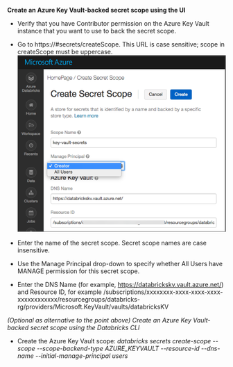  **Create an Azure Key Vault-backed secret scope using the UI**
-  Verify that you have Contributor permission on the Azure Key Vault instance that you want to use to back the secret scope.

- Go to https://<databricks-instance>#secrets/createScope. This URL is case sensitive; scope in createScope must be uppercase.
![image.png](/.attachments/image-29140de3-5375-4f2a-a600-8f67c0f2a582.png)
- Enter the name of the secret scope. Secret scope names are case insensitive.
- Use the Manage Principal drop-down to specify whether All Users have MANAGE permission for this secret scope.
- Enter the DNS Name (for example, https://databrickskv.vault.azure.net/) and Resource ID, for example /subscriptions/xxxxxxxx-xxxx-xxxx-xxxx-xxxxxxxxxxxx/resourcegroups/databricks-rg/providers/Microsoft.KeyVault/vaults/databricksKV

_(Optional as alternative to the point above) Create an Azure Key Vault-backed secret scope using the Databricks CLI_
- Create the Azure Key Vault scope: 
_databricks secrets create-scope --scope <scope-name> --scope-backend-type AZURE_KEYVAULT --resource-id <azure-keyvault-resource-id> --dns-name <azure-keyvault-dns-name> --initial-manage-principal users_